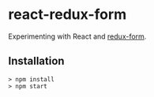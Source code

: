 # react-redux-form

Experimenting with React and [redux-form](https://github.com/erikras/redux-form).

## Installation

```
> npm install
> npm start
```
